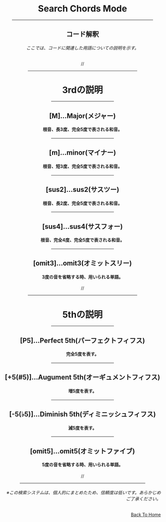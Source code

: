 <html lang="ja">
  <head>
    <meta charset="UTF-8">
  </head>
  <body>
    <div align="center">
      <h1>Search Chords Mode</h1>
      <hr size="2" width="90%" align="center" color="blue">
      <h2>コード解釈</h2>
      <h6>ここでは、コードに関連した用語についての説明を示す。</h6>
//
      <hr size="2" width="70%" align="center" color="grey">
      <h1>3rdの説明</h1>       
      <hr size="2" width="40%" align="center" color="grey">
      <h2>[M]…Major(メジャー)</h2>
      <h4>根音、長3度、完全5度で表される和音。</h4>
      <hr size="2" width="40%" align="center" color="grey">
      <h2>[m]…minor(マイナー)</h2>
      <h4>根音、短3度、完全5度で表される和音。</h4>
      <hr size="2" width="40%" align="center" color="grey">
      <h2>[sus2]…sus2(サスツー)</h2>
      <h4>根音、長2度、完全5度で表される和音。</h4>
      <hr size="2" width="40%" align="center" color="grey">
      <h2>[sus4]…sus4(サスフォー)</h2>
      <h4>根音、完全4度、完全5度で表される和音。</h4>
      <hr size="2" width="40%" align="center" color="grey">
      <h2>[omit3]…omit3(オミットスリー)</h2>
      <h4>3度の音を省略する時、用いられる単語。</h4>
// 
      <hr size="2" width="70%" align="center" color="grey">
      <h1>5thの説明</h1>       
      <hr size="2" width="40%" align="center" color="grey">
      <h2>[P5]…Perfect 5th(パーフェクトフィフス)</h2>
      <h4>完全5度を表す。</h4>
      <hr size="2" width="40%" align="center" color="grey">
      <h2>[+5(#5)]…Augument 5th(オーギュメントフィフス)</h2>
      <h4>増5度を表す。</h4>
      <hr size="2" width="40%" align="center" color="grey">
      <h2>[-5(♭5)]…Diminish 5th(ディミニッシュフィフス)</h2>
      <h4>減5度を表す。</h4>
      <hr size="2" width="40%" align="center" color="grey">
      <h2>[omit5]…omit5(オミットファイブ)</h2>
      <h4>5度の音を省略する時、用いられる単語。</h4>
//
      <hr size="2" width="80%" align="center" color="orange">
      <h6 align="right">※この検索システムは、個人的にまとめたため、信頼度は低いです。あらかじめご了承ください。</h6>
    </div>
    <div align="right">
      <a href="https://takajo-soft08.github.io/SearchChord/" align="right">
        Back To Home
      </a>
    </div>
  </body>
</html>
